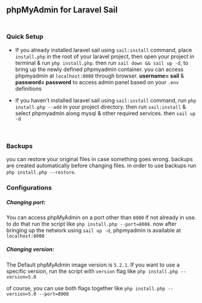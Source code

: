## phpMyAdmin for Laravel Sail <br><br>

### Quick Setup

- If you already installed laravel sail using `sail:install` command,
place `install.php` in the root of your laravel project,
then open your project in terminal & run `php install.php`.
then run `sail down && sail up -d`,
to bring up the newly defined phpmyadmin container.
you can access phpmyadmin at `localhost:8080` through browser.
**username= sail** & **password= password** to access admin panel 
based on your `.env` definitions


- If you haven't installed laravel sail using `sail:install` command,
run `php install.php --add` in your project directory.
then run `sail:install` & select phpmyadmin along mysql 
& other required services. then `sail up -d`
<br>


### Backups

you can restore your original files in case something goes wrong. 
backups are created automatically before changing files. 
in order to use backups run `php install.php --restore`.<br>

### Configurations
##### Changing port:
You can access phpMyAdmin on a port other than `8080` if not already in use.
to do that run the script like `php install.php --port=8008`. 
now after bringing up the network using `sail up -d`, 
phpmyadmin is available at `localhost:8008`

##### Changing version:
The Default phpMyAdmin image version is `5.2.1`. If you want to use a specific version,
run the script with `version` flag like `php install.php --version=5.0`

of course, you can use both flags together like `php install.php --version=5.0 --port=8008`
